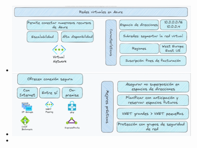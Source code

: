 - ![image.png](../assets/image_1722558216450_0.png)
- ![image.png](../assets/image_1722558506335_0.png)
-